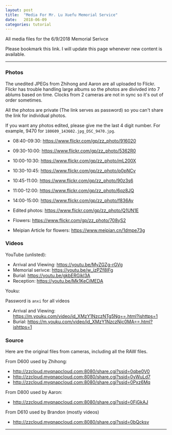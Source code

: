 ```yaml
---
layout: post
title:  "Media For Mr. Lu Xuefu Memorial Service"
date:   2018-06-09
categories: tutorial 
---
```


All media files for the 6/9/2018 Memorial Serivce

Please bookmark this link. I will update this page whenever new 
content is available.

--------------------

### Photos

The unedited JPEGs from Zhihong and Aaron are all uploaded to
Flickr. Flickr has trouble handling large albums so the photos are 
divivded into 7 ablums based on time. Clocks from 2 cameras are not
in sync so it's out of order sometimes.

All the photos are private (The link serves as password) so you can't
share the link for individual photos. 

If you want any photos edited, please give me the last 4 digit number.
For example, 9470 for `180609_143602.jpg_DSC_9470.jpg`.

* 08:40-09:30: <https://www.flickr.com/gp/zz_photo/916020>
* 09:30-10:00: <https://www.flickr.com/gp/zz_photo/5362R0>
* 10:00-10:30: <https://www.flickr.com/gp/zz_photo/mL200X>
* 10:30-10:45: <https://www.flickr.com/gp/zz_photo/p0pNCv>
* 10:45-11:00: <https://www.flickr.com/gp/zz_photo/90z3s6>
* 11:00-12:00: <https://www.flickr.com/gp/zz_photo/6qz8JQ>
* 14:00-15:00: <https://www.flickr.com/gp/zz_photo/f836Av>

* Edited photos: <https://www.flickr.com/gp/zz_photo/Q1UN1E>
* Flowers: <https://www.flickr.com/gp/zz_photo/708yS2>

* Meipian Article for flowers: <https://www.meipian.cn/1dmpe73g>

### Videos

YouTube (unlisted):

* Arrival and Viewing: <https://youtu.be/MyZGZg-rGVg>
* Memorial serivce: <https://youtu.be/w_izPZf8lFg>
* Burial: <https://youtu.be/gkbERGikl3A>
* Reception: <https://youtu.be/Mk1KeCiMEDA>

Youku:

Password is `anxi` for all videos

* Arrival and Viewing: <https://m.youku.com/video/id_XMzY1NzczNTg5Ng==.html?ishttps=1>
* Burial: <https://m.youku.com/video/id_XMzY1NzczNjc0MA==.html?ishttps=1>

### Source

Here are the original files from cameras, including all the RAW files.

From D600 used by Zhihong:
* http://zzcloud.myqnapcloud.com:8080/share.cgi?ssid=0qbe0V0
* http://zzcloud.myqnapcloud.com:8080/share.cgi?ssid=0yWuLd7
* http://zzcloud.myqnapcloud.com:8080/share.cgi?ssid=0Pxz6Mq

From D800 used by Aaron:
* http://zzcloud.myqnapcloud.com:8080/share.cgi?ssid=0FjGkAJ

From D610 used by Brandon (mostly videos)
* http://zzcloud.myqnapcloud.com:8080/share.cgi?ssid=0bQcksv

------------------------------
